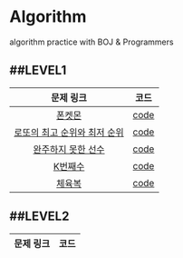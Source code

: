 # Algorithm
algorithm practice with BOJ & Programmers

##LEVEL1
--------------------------------
|문제 링크|코드|
|:---:|:---:|
|[폰켓몬](https://programmers.co.kr/learn/courses/30/lessons/1845)|[code](https://github.com/ksh960910/Algorithm/blob/master/Programmers_level1/%ED%8F%B0%EC%BC%93%EB%AA%AC.py)|
|[로또의 최고 순위와 최저 순위](https://programmers.co.kr/learn/courses/30/lessons/77484)|[code](https://github.com/ksh960910/Algorithm/blob/master/Programmers_level1/%EB%A1%9C%EB%98%90%EC%9D%98%20%EC%B5%9C%EA%B3%A0%20%EC%88%9C%EC%9C%84%EC%99%80%20%EC%B5%9C%EC%A0%80%20%EC%88%9C%EC%9C%84.py)|
|[완주하지 못한 선수](https://programmers.co.kr/learn/courses/30/lessons/42576)|[code](https://github.com/ksh960910/Algorithm/blob/master/Programmers_level1/%EC%99%84%EC%A3%BC%ED%95%98%EC%A7%80%20%EB%AA%BB%ED%95%9C%20%EC%84%A0%EC%88%98.py)|
|[K번째수](https://programmers.co.kr/learn/courses/30/lessons/42748)|[code](https://github.com/ksh960910/Algorithm/blob/master/Programmers_level1/K%EB%B2%88%EC%A7%B8%EC%88%98.py)|
|[체육복](https://programmers.co.kr/learn/courses/30/lessons/42862)|[code](https://github.com/ksh960910/Algorithm/blob/master/Programmers_level1/%EC%B2%B4%EC%9C%A1%EB%B3%B5.py)|


##LEVEL2
--------------------------------
|문제 링크|코드|
|:---:|:---:|
